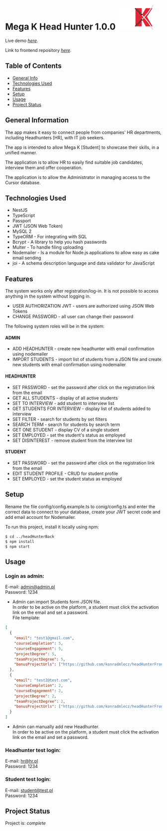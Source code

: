 # Mega K Head Hunter 1.0.0 <img src="./images/megaK_logo.png" height="80">

Live demo [_here_](https://headhunter-g3.networkmanager.pl/).

Link to frontend repository [_here_](https://github.com/konradmlecz/headHunterFront).

## Table of Contents
* [General Info](#general-information)
* [Technologies Used](#technologies-used)
* [Features](#features)
* [Setup](#setup)
* [Usage](#usage)
* [Project Status](#project-status)



## General Information
The app makes it easy to connect people from companies' HR departments, including Headhunters [HR], with IT job seekers.

The app is intended to allow Mega K [Student] to showcase their skills, in a unified manner.

The application is to allow HR to easily find suitable job candidates, interview them and offer cooperation.

The application is to allow the Administrator in managing access to the Cursor database.


## Technologies Used
- NestJS
- TypeScript
- Passport
- JWT (JSON Web Token)
- MySQL 2
- TypeORM - For integrating with SQL
- Bcrypt - A library to help you hash passwords
- Multer - To handle filing uploading
- Nodemailer - Is a module for Node.js applications to allow easy as cake email sending
- joi - A schema description language and data validator for JavaScript


## Features
The system works only after registration/log-in. It is not possible to access anything in the system without logging in.

- USER AUTHORIZATION JWT - users are authorized using JSON Web Tokens
- CHANGE PASSWORD - all user can change their password

The following system roles will be in the system:

#### ADMIN
- ADD HEADHUNTER - create new headhunter with email confirmation using nodemailer
- IMPORT STUDENTS - import list of students from a JSON file and create new students with email confirmation using nodemailer 

#### HEADHUNTER
- SET PASSWORD - set the password after click on the registration link from the email
- GET ALL STUDENTS - display of all active students
- SET TO INTERVIEW - add student to interview list
- GET STUDENTS FOR INTERVIEW - display list of students added to interview
- SET FILTER - search for students by set filters
- SEARCH TERM - search for students by search term
- GET ONE STUDENT - display CV of a single student
- SET EMPLOYED - set the student's status as employed
- SET DISINTEREST - remove student from the interview list

#### STUDENT
- SET PASSWORD - set the password after click on the registration link from the email
- EDIT STUDENT PROFILE - CRUD for student profile
- SET EMPLOYED - set the student status as employed


## Setup
Rename the file config/config.example.ts to conig/config.ts and enter the correct data to connect to your database, create your JWT secret code and add email account for Nodemailer.

To run this project, install it locally using npm:

```
$ cd ../headHunterBack
$ npm install
$ npm start
```

## Usage
### Login as admin: 
E-mail: admin@admin.pl \
Password: 1234

- Admin can import Students form JSON file. \
In order to be active on the platform, a student must click the activation link on the email and set a password. \
File template:

```json
[
  {
    "email": "test1@gmail.com",
    "courseCompletion": 5,
    "courseEngagement": 5,
    "projectDegree": 5,
    "teamProjectDegree": 5,
    "bonusProjectUrls": ["https://github.com/konradmlecz/headHunterFront","https://github.com/konradmlecz/headHunterBack"]
  },
  {
    "email": "test2@test.com",
    "courseCompletion": 2,
    "courseEngagement": 2,
    "projectDegree": 2,
    "teamProjectDegree": 2,
    "bonusProjectUrls": ["https://github.com/konradmlecz/headHunterFront","https://github.com/konradmlecz/headHunterBack"]
  }
]
```

- Admin can manually add new Headhunter. \
In order to be active on the platform, a student must click the activation link on the email and set a password. 

### Headhunter test login:
E-mail: hr@hr.pl \
Password: 1234

### Student test login:
E-mail: student@test.pl \
Password: 1234

## Project Status
Project is: _complete_